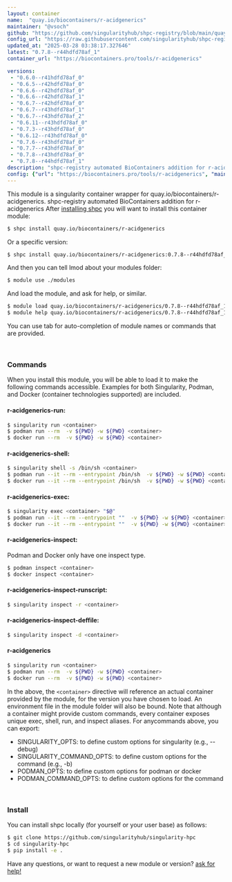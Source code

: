 ```yaml
---
layout: container
name:  "quay.io/biocontainers/r-acidgenerics"
maintainer: "@vsoch"
github: "https://github.com/singularityhub/shpc-registry/blob/main/quay.io/biocontainers/r-acidgenerics/container.yaml"
config_url: "https://raw.githubusercontent.com/singularityhub/shpc-registry/main/quay.io/biocontainers/r-acidgenerics/container.yaml"
updated_at: "2025-03-28 03:38:17.327646"
latest: "0.7.8--r44hdfd78af_1"
container_url: "https://biocontainers.pro/tools/r-acidgenerics"

versions:
 - "0.6.0--r41hdfd78af_0"
 - "0.6.5--r42hdfd78af_0"
 - "0.6.6--r42hdfd78af_0"
 - "0.6.6--r42hdfd78af_1"
 - "0.6.7--r42hdfd78af_0"
 - "0.6.7--r43hdfd78af_1"
 - "0.6.7--r43hdfd78af_2"
 - "0.6.11--r43hdfd78af_0"
 - "0.7.3--r43hdfd78af_0"
 - "0.6.12--r43hdfd78af_0"
 - "0.7.6--r43hdfd78af_0"
 - "0.7.7--r43hdfd78af_0"
 - "0.7.8--r43hdfd78af_0"
 - "0.7.8--r44hdfd78af_1"
description: "shpc-registry automated BioContainers addition for r-acidgenerics"
config: {"url": "https://biocontainers.pro/tools/r-acidgenerics", "maintainer": "@vsoch", "description": "shpc-registry automated BioContainers addition for r-acidgenerics", "latest": {"0.7.8--r44hdfd78af_1": "sha256:9e38fe5ebe86f1808517c41104b1aa52b9634316cdeff2788c92d28627582994"}, "tags": {"0.6.0--r41hdfd78af_0": "sha256:5aecd9de123be462df57a67f21f21e4120ae904213ec2257935a228f93cc982e", "0.6.5--r42hdfd78af_0": "sha256:eb404b2df7f957fe5ec4ae9b5a3a2c4df0fdd81e8688bac22425e62738a0b664", "0.6.6--r42hdfd78af_0": "sha256:ba82417bd0ce82db4c572afb7882c08552393edeeb7c005837909c86cf07ccdd", "0.6.6--r42hdfd78af_1": "sha256:1ff8f30101a5f8884c96b8dd29e304640fbaa764b2c25aea58e21933e51e0c3d", "0.6.7--r42hdfd78af_0": "sha256:dbe8c7c1023f081e981128e60ce920417d7c004e046d6623cb5c8315eace4dcd", "0.6.7--r43hdfd78af_1": "sha256:40fc111b6a990b80beb9ef0b92f9353f24dbe0019524d869acdb90a81952ddb2", "0.6.7--r43hdfd78af_2": "sha256:3fe18f554cb8dd481d98bac4c9d57a8bb278ba1825e6df8bcf8c00e06bdf8ba0", "0.6.11--r43hdfd78af_0": "sha256:f837967eb5d24a9e26aec9d813abd8e0bcf87c99ad24d89d75a9494a5b67a34a", "0.7.3--r43hdfd78af_0": "sha256:2b1c79014c0a6e4aab544af4f7f3c75d0c953afaa2ad5a1e2065908d2c69d279", "0.6.12--r43hdfd78af_0": "sha256:2c8db74568c0bf58305cdcb64450cafca325d14e72e8aec60e4bcebdcaf135a4", "0.7.6--r43hdfd78af_0": "sha256:2ff7ef9036d8814da2d8c92484ac91a42b04b62e8a65f6cbb7d1ccf0357dc557", "0.7.7--r43hdfd78af_0": "sha256:8eaa9a667d87985cbe29343eacd86bf0ff75f22e807a46d47866b079d64343b3", "0.7.8--r43hdfd78af_0": "sha256:1f274a70de6212c911345edbf27502c140448d05d02d36c96c0d2c8d772f41b9", "0.7.8--r44hdfd78af_1": "sha256:9e38fe5ebe86f1808517c41104b1aa52b9634316cdeff2788c92d28627582994"}, "docker": "quay.io/biocontainers/r-acidgenerics"}
---
```


This module is a singularity container wrapper for quay.io/biocontainers/r-acidgenerics.
shpc-registry automated BioContainers addition for r-acidgenerics
After [installing shpc](#install) you will want to install this container module:


```bash
$ shpc install quay.io/biocontainers/r-acidgenerics
```

Or a specific version:

```bash
$ shpc install quay.io/biocontainers/r-acidgenerics:0.7.8--r44hdfd78af_1
```

And then you can tell lmod about your modules folder:

```bash
$ module use ./modules
```

And load the module, and ask for help, or similar.

```bash
$ module load quay.io/biocontainers/r-acidgenerics/0.7.8--r44hdfd78af_1
$ module help quay.io/biocontainers/r-acidgenerics/0.7.8--r44hdfd78af_1
```

You can use tab for auto-completion of module names or commands that are provided.

<br>

### Commands

When you install this module, you will be able to load it to make the following commands accessible.
Examples for both Singularity, Podman, and Docker (container technologies supported) are included.

#### r-acidgenerics-run:

```bash
$ singularity run <container>
$ podman run --rm  -v ${PWD} -w ${PWD} <container>
$ docker run --rm  -v ${PWD} -w ${PWD} <container>
```

#### r-acidgenerics-shell:

```bash
$ singularity shell -s /bin/sh <container>
$ podman run --it --rm --entrypoint /bin/sh  -v ${PWD} -w ${PWD} <container>
$ docker run --it --rm --entrypoint /bin/sh  -v ${PWD} -w ${PWD} <container>
```

#### r-acidgenerics-exec:

```bash
$ singularity exec <container> "$@"
$ podman run --it --rm --entrypoint ""  -v ${PWD} -w ${PWD} <container> "$@"
$ docker run --it --rm --entrypoint ""  -v ${PWD} -w ${PWD} <container> "$@"
```

#### r-acidgenerics-inspect:

Podman and Docker only have one inspect type.

```bash
$ podman inspect <container>
$ docker inspect <container>
```

#### r-acidgenerics-inspect-runscript:

```bash
$ singularity inspect -r <container>
```

#### r-acidgenerics-inspect-deffile:

```bash
$ singularity inspect -d <container>
```



#### r-acidgenerics

```bash
$ singularity run <container>
$ podman run --rm  -v ${PWD} -w ${PWD} <container>
$ docker run --rm  -v ${PWD} -w ${PWD} <container>
```


In the above, the `<container>` directive will reference an actual container provided
by the module, for the version you have chosen to load. An environment file in the
module folder will also be bound. Note that although a container
might provide custom commands, every container exposes unique exec, shell, run, and
inspect aliases. For anycommands above, you can export:

 - SINGULARITY_OPTS: to define custom options for singularity (e.g., --debug)
 - SINGULARITY_COMMAND_OPTS: to define custom options for the command (e.g., -b)
 - PODMAN_OPTS: to define custom options for podman or docker
 - PODMAN_COMMAND_OPTS: to define custom options for the command

<br>

### Install

You can install shpc locally (for yourself or your user base) as follows:

```bash
$ git clone https://github.com/singularityhub/singularity-hpc
$ cd singularity-hpc
$ pip install -e .
```

Have any questions, or want to request a new module or version? [ask for help!](https://github.com/singularityhub/singularity-hpc/issues)
